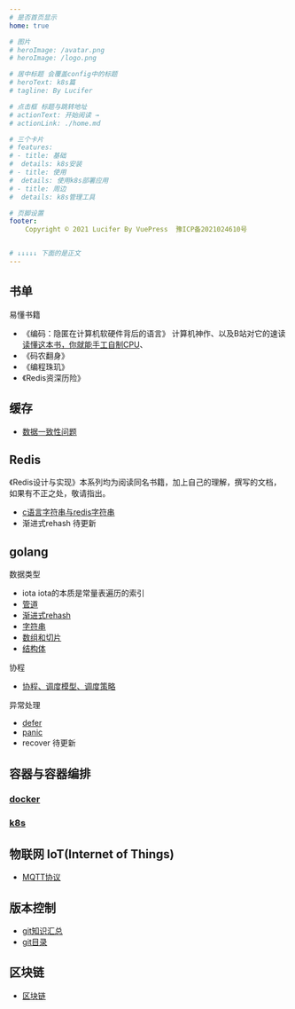 ```yaml
---
# 是否首页显示
home: true

# 图片
# heroImage: /avatar.png
# heroImage: /logo.png

# 居中标题 会覆盖config中的标题
# heroText: k8s篇
# tagline: By Lucifer

# 点击框 标题与跳转地址
# actionText: 开始阅读 →
# actionLink: ./home.md

# 三个卡片
# features:
# - title: 基础
#  details: k8s安装
# - title: 使用
#  details: 使用k8s部署应用
# - title: 周边
#  details: k8s管理工具

# 页脚设置
footer: 
    Copyright © 2021 Lucifer By VuePress  豫ICP备2021024610号


# ↓↓↓↓↓ 下面的是正文
---
```


## 书单
易懂书籍
- 《编码：隐匿在计算机软硬件背后的语言》 计算机神作、以及B站对它的速读[读懂这本书，你就能手工自制CPU](https://www.bilibili.com/video/BV1NR4y1n7yj?spm_id_from=333.999.0.0)、
- 《码农翻身》
- 《编程珠玑》
- 《Redis资深历险》

## 缓存
- [数据一致性问题](./middleware/cache/data-consistency.md)

## Redis

《Redis设计与实现》本系列均为阅读同名书籍，加上自己的理解，撰写的文档，如果有不正之处，敬请指出。
- [c语言字符串与redis字符串](./middleware/redis/design/data_type/sds.md)
- 渐进式rehash 待更新

## golang
数据类型
- iota iota的本质是常量表遍历的索引
- [管道](./go/data_type/channel.md)
- [渐进式rehash](./go/data_type/map.md)
- [字符串](./go/data_type/string.md)
- [数组和切片](./go/data_type/slice.md)
- [结构体](./go/data_type/struct.md)

协程
- [协程、调度模型、调度策略](./go/routine/routine.md)

异常处理
- [defer](./go/exception_handle/defer.md)
- [panic](./go/exception_handle/panic.md)
- recover 待更新

## 容器与容器编排
### [docker](./ops/docker/docker.md)
### [k8s](./ops/k8s/k8s.md)


## 物联网 loT(Internet of Things)
- [MQTT协议](./lot/protocol/tree.md)


## 版本控制
- [git知识汇总](./dev/git/intro.md)
- [git目录](./dev/git/tree.md)

## 区块链
- [区块链](./blockchain/intro.md)

